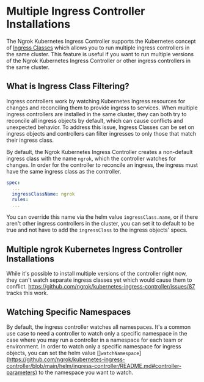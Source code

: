 # Multiple Ingress Controller Installations

The Ngrok Kubernetes Ingress Controller supports the Kubernetes concept of [Ingress Classes](https://kubernetes.io/docs/concepts/services-networking/ingress/) which allows you to run multiple ingress controllers in the same cluster. This feature is useful if you want to run multiple versions of the Ngrok Kubernetes Ingress Controller or other ingress controllers in the same cluster.

## What is Ingress Class Filtering?

Ingress controllers work by watching Kubernetes Ingress resources for changes and reconciling them to provide ingress to services. When multiple ingress controllers are installed in the same cluster, they can both try to reconcile all ingress objects by default, which can cause conflicts and unexpected behavior. To address this issue, Ingress Classes can be set on ingress objects and controllers can filter ingresses to only those that match their ingress class.

By default, the Ngrok Kubernetes Ingress Controller creates a non-default ingress class with the name `ngrok`, which the controller watches for changes. In order for the controller to reconcile an ingress, the ingress must have the same ingress class as the controller.

```yaml
spec:
  ...
  ingressClassName: ngrok
  rules:
  ...
```

You can override this name via the helm value `ingressClass.name`, or if there aren't other ingress controllers in the cluster, you can set it to default to be true and not have to add the `ingressClass` to the ingress objects' specs.

## Multiple ngrok Kubernetes Ingress Controller Installations

While it's possible to install multiple versions of the controller right now, they can't watch separate ingress classes yet which would cause them to conflict. https://github.com/ngrok/kubernetes-ingress-controller/issues/87 tracks this work.

## Watching Specific Namespaces

By default, the ingress controller watches all namespaces. It's a common use case to need a controller to watch only a specific namespace in the case where you may run a controller in a namespace for each team or environment. In order to watch only a specific namespace for ingress objects, you can set the helm value []`watchNamespace`](https://github.com/ngrok/kubernetes-ingress-controller/blob/main/helm/ingress-controller/README.md#controller-parameters) to the namespace you want to watch.
